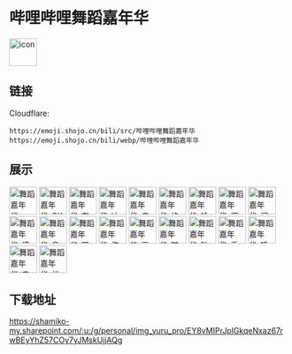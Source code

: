 # 哔哩哔哩舞蹈嘉年华
<img src="https://emoji.shojo.cn/bili/src/哔哩哔哩舞蹈嘉年华/icon.png" width="50" height="50" alt="icon">

## 链接
Cloudflare:
```
https://emoji.shojo.cn/bili/src/哔哩哔哩舞蹈嘉年华
https://emoji.shojo.cn/bili/webp/哔哩哔哩舞蹈嘉年华
```
## 展示
<img src="https://emoji.shojo.cn/bili/src/哔哩哔哩舞蹈嘉年华/舞蹈嘉年华-emmm.png" width="50" height="50" alt="舞蹈嘉年华-emmm">
<img src="https://emoji.shojo.cn/bili/src/哔哩哔哩舞蹈嘉年华/舞蹈嘉年华-OK.png" width="50" height="50" alt="舞蹈嘉年华-OK">
<img src="https://emoji.shojo.cn/bili/src/哔哩哔哩舞蹈嘉年华/舞蹈嘉年华-奔溃.png" width="50" height="50" alt="舞蹈嘉年华-奔溃">
<img src="https://emoji.shojo.cn/bili/src/哔哩哔哩舞蹈嘉年华/舞蹈嘉年华-冲.png" width="50" height="50" alt="舞蹈嘉年华-冲">
<img src="https://emoji.shojo.cn/bili/src/哔哩哔哩舞蹈嘉年华/舞蹈嘉年华-疯狂工作.png" width="50" height="50" alt="舞蹈嘉年华-疯狂工作">
<img src="https://emoji.shojo.cn/bili/src/哔哩哔哩舞蹈嘉年华/舞蹈嘉年华-格局.png" width="50" height="50" alt="舞蹈嘉年华-格局">
<img src="https://emoji.shojo.cn/bili/src/哔哩哔哩舞蹈嘉年华/舞蹈嘉年华-哈哈.png" width="50" height="50" alt="舞蹈嘉年华-哈哈">
<img src="https://emoji.shojo.cn/bili/src/哔哩哔哩舞蹈嘉年华/舞蹈嘉年华-愣住.png" width="50" height="50" alt="舞蹈嘉年华-愣住">
<img src="https://emoji.shojo.cn/bili/src/哔哩哔哩舞蹈嘉年华/舞蹈嘉年华-溜了.png" width="50" height="50" alt="舞蹈嘉年华-溜了">
<img src="https://emoji.shojo.cn/bili/src/哔哩哔哩舞蹈嘉年华/舞蹈嘉年华-摸鱼.png" width="50" height="50" alt="舞蹈嘉年华-摸鱼">
<img src="https://emoji.shojo.cn/bili/src/哔哩哔哩舞蹈嘉年华/舞蹈嘉年华-拿捏.png" width="50" height="50" alt="舞蹈嘉年华-拿捏">
<img src="https://emoji.shojo.cn/bili/src/哔哩哔哩舞蹈嘉年华/舞蹈嘉年华-嗯嗯.png" width="50" height="50" alt="舞蹈嘉年华-嗯嗯">
<img src="https://emoji.shojo.cn/bili/src/哔哩哔哩舞蹈嘉年华/舞蹈嘉年华-伤脑筋.png" width="50" height="50" alt="舞蹈嘉年华-伤脑筋">
<img src="https://emoji.shojo.cn/bili/src/哔哩哔哩舞蹈嘉年华/舞蹈嘉年华-耍赖.png" width="50" height="50" alt="舞蹈嘉年华-耍赖">
<img src="https://emoji.shojo.cn/bili/src/哔哩哔哩舞蹈嘉年华/舞蹈嘉年华-随缘.png" width="50" height="50" alt="舞蹈嘉年华-随缘">
<img src="https://emoji.shojo.cn/bili/src/哔哩哔哩舞蹈嘉年华/舞蹈嘉年华-贴贴.png" width="50" height="50" alt="舞蹈嘉年华-贴贴">
<img src="https://emoji.shojo.cn/bili/src/哔哩哔哩舞蹈嘉年华/舞蹈嘉年华-委屈.png" width="50" height="50" alt="舞蹈嘉年华-委屈">
<img src="https://emoji.shojo.cn/bili/src/哔哩哔哩舞蹈嘉年华/舞蹈嘉年华-嘻嘻.png" width="50" height="50" alt="舞蹈嘉年华-嘻嘻">
<img src="https://emoji.shojo.cn/bili/src/哔哩哔哩舞蹈嘉年华/舞蹈嘉年华-辛苦啦.png" width="50" height="50" alt="舞蹈嘉年华-辛苦啦">
<img src="https://emoji.shojo.cn/bili/src/哔哩哔哩舞蹈嘉年华/舞蹈嘉年华-优秀.png" width="50" height="50" alt="舞蹈嘉年华-优秀">

## 下载地址

https://shamiko-my.sharepoint.com/:u:/g/personal/img_yuru_pro/EY8vMIPrJplGkqeNxaz67rwBEyYhZ57COy7yJMskUjjAQg